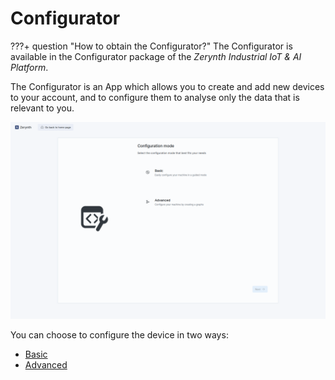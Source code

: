# Configurator

???+ question "How to obtain the Configurator?"
	The Configurator is available in the Configurator package of the _Zerynth Industrial IoT & AI Platform_.

The Configurator is an App which allows you to create and add new devices to your account, and to configure them to analyse only the data that is relevant to you.

![configurator_image]

You can choose to configure the device in two ways:

* [Basic](./Basic/Basic.md)
* [Advanced](./Advanced/Advanced.md)


[//]: # (Images)
[configurator_image]: ../../img/Configurator/Configurator.png